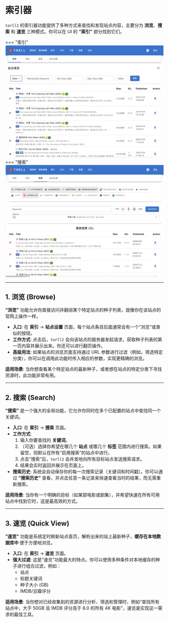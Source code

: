 # 索引器

`torll2` 的索引器功能提供了多种方式来查找和发现站点内容，主要分为 **浏览**、**搜索** 和 **速览** 三种模式。你可以在 UI 的 **“索引”** 部分找到它们。


=== "索引"
    ![索引](../torll2_screenshots/indexer.png)
=== "搜索"
    ![搜索功能](../torll2_screenshots/search.png)

---

## 1. 浏览 (Browse)

**“浏览”** 功能允许你直接访问并翻阅某个特定站点的种子列表，就像你在该站点的官网上操作一样。

- **入口**: 在 **索引** -> **站点设置** 页面，每个站点条目后面通常会有一个“浏览”或类似的按钮。
- **工作方式**: 点击后，`torll2` 会向该站点的服务器发起请求，获取种子列表的第一页内容并展示出来。你还可以进行翻页操作。
- **高级用法**: 如果站点的浏览页面支持通过 URL 参数进行过滤（例如，筛选特定分类），你可以在调用此功能时传入相应的参数，实现更精确的浏览。

**适用场景**: 当你想查看某个特定站点的最新种子，或者想在站点的特定分类下寻找资源时，此功能非常有用。

---

## 2. 搜索 (Search)

**“搜索”** 是一个强大的全局功能，它允许你同时在多个已配置的站点中查找同一个关键词。

- **入口**: 在 **索引** -> **搜索** 页面。
- **工作方式**: 
    1. 输入你要查找的 **关键词**。
    2. （可选）选择你希望在哪几个 **站点** 或哪几个 **标签** 范围内进行搜索。如果留空，则默认在所有“启用搜索”的站点中进行。
    3. 点击“搜索”后，`torll2` 会并发地向所有目标站点发送搜索请求。
    4. 结果会实时返回并展示在页面上。
- **搜索历史**: 系统会自动保存你的每一次搜索记录（关键词和时间戳）。你可以通过 **“搜索历史”** 查看，并点击任意一条记录来快速查看当时的结果，而无需重新搜索。

**适用场景**: 当你有一个明确的目标（如某部电影或剧集），并希望快速在所有可用站点中找到它时，这是最高效的方式。

---

## 3. 速览 (Quick View)

**“速览”** 功能是系统定时刷新站点首页，解析出来的站上最新种子，**缓存在本地数据库中** 便于方便地浏览。

- **入口**: 在 **索引** -> **速览** 页面。
- **强大过滤**: 这是“速览”功能最大的特点。你可以使用多种条件对本地缓存的种子进行组合过滤，例如：
    - 站点
    - 标题关键词
    - 种子大小 (GB)
    - IMDB/豆瓣评分

**适用场景**: 当你想对已经收集到的资源进行分析、筛选和管理时，例如“查找所有站点中，大于 50GB 且 IMDB 评分高于 8.0 的所有 4K 电影”，速览是实现这一需求的最佳工具。
